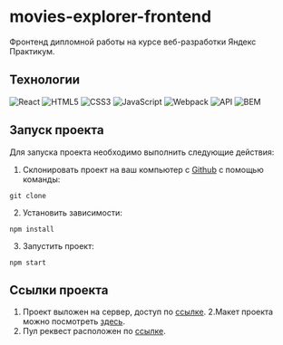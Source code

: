 # movies-explorer-frontend

Фронтенд дипломной работы на курсе веб-разработки Яндекс Практикум.

## Технологии
![React](https://img.shields.io/badge/-React-61daf8?logo=react&logoColor=black)
![HTML5](https://img.shields.io/badge/-HTML5-e34f26?logo=html5&logoColor=white)
![CSS3](https://img.shields.io/badge/-CSS3-1572b6?logo=css3&logoColor=white)
![JavaScript](https://img.shields.io/badge/-JavaScript-f7df1e?logo=javaScript&logoColor=black)
![Webpack](https://img.shields.io/badge/-Webpack-99d6f8?logo=webpack&logoColor=black)
![API](https://img.shields.io/badge/-api-yellow)
![BEM](https://img.shields.io/badge/-BEM-yellowgreen)

## Запуск проекта

Для запуска проекта необходимо выполнить следующие действия:

1. Склонировать проект на ваш компьютер с [Github]() с помощью команды:
```
git clone 
```
2. Установить зависимости:
```
npm install
```
3. Запустить проект:
```
npm start
```

## Ссылки проекта

1. Проект выложен на сервер, доступ по [ссылке](https://kris-diplom.nomoredomainsrocks.ru/).
2.Макет проекта можно посмотреть [здесь](https://www.figma.com/file/1oHqbYSJNeIkwyvgEaMCVN/ui-kit%2Flight-1-(Copy)?type=design&node-id=0%3A1&mode=design&t=cVkskOW6tWfgKfER-1).
3. Пул реквест расположен по [ссылке]().

